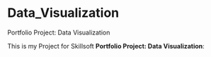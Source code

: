 # Data\_Visualization

Portfolio Project: Data Visualization

This is my Project for Skillsoft **Portfolio Project: Data Visualization**:


